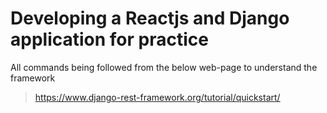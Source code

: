 # Developing a Reactjs and Django application for practice

All commands being followed from the below web-page to understand the framework
 >https://www.django-rest-framework.org/tutorial/quickstart/

